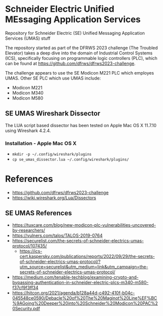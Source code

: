 # Schneider Electric Unified MEssaging Application Services 

Repository for Schneider Electric (SE) Unified Messaging Application Services (UMAS) stuff

The repository started as part of the DFRWS 2023 challenge (The Troubled Elevator) takes a deep dive into the domain of Industrial Control Systems (ICS), specifically focusing on programmable logic controllers (PLC), which can be found at https://github.com/dfrws/dfrws2023-challenge.

The challenge appears to use the SE Modicon M221 PLC which employes UMAS. Other SE PLC which use UMAS include:
  * Modicon M221
  * Modicon M340
  * Modicon M580 

## SE UMAS Wireshark Dissector

The LUA script based dissector has been tested on Apple Mac OS X 11.7.10 using Wireshark 4.2.4.

### Installation - Apple Mac OS X

  * `mkdir -p ~/.config/wireshark/plugins`
  * `cp se_umas_dissector.lua ~/.config/wireshark/plugins/`

# References

  * https://github.com/dfrws/dfrws2023-challenge
  * https://wiki.wireshark.org/Lua/Dissectors

## SE UMAS References

  * https://tuxcare.com/blog/new-modicon-plc-vulnerabilities-uncovered-by-researchers/
  * https://vulners.com/talos/TALOS-2019-0764
  * https://securelist.com/the-secrets-of-schneider-electrics-umas-protocol/107435/
    * https://ics-cert.kaspersky.com/publications/reports/2022/09/29/the-secrets-of-schneider-electrics-umas-protocol/?utm_source=securelist&utm_medium=link&utm_campaign=the-secrets-of-schneider-electrics-umas-protocol/
  * https://medium.com/tenable-techblog/examining-crypto-and-bypassing-authentication-in-schneider-electric-plcs-m340-m580-f37cf9f3ff34
  * https://hitcon.org/2021/agenda/b128a44d-c492-410f-b04c-045548ce0590/Debacle%20of%20The%20Maginot%20Line%EF%BC%9AGoing%20Deeper%20into%20Schneider%20Modicon%20PAC%20Security.pdf
